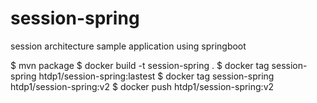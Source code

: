 # session-spring
session architecture sample application using springboot


$ mvn package
$ docker build -t session-spring .
$ docker tag session-spring htdp1/session-spring:lastest
$ docker tag session-spring htdp1/session-spring:v2
$ docker push htdp1/session-spring:v2